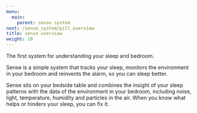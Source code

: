 ```yaml
---
menu:
  main:
    parent: sense system
next: /sense_system/pill_overview
title: sense overview
weight: 10
---
```



The first system for understanding your sleep and bedroom.


Sense is a simple system that tracks your sleep, monitors the environment in your bedroom and reinvents the alarm, so you can sleep better.


Sense sits on your bedside table and combines the insight of your sleep patterns with the data of the environment in your bedroom, including noise, light, temperature, humidity and particles in the air. When you know what helps or hinders your sleep, you can fix it.
